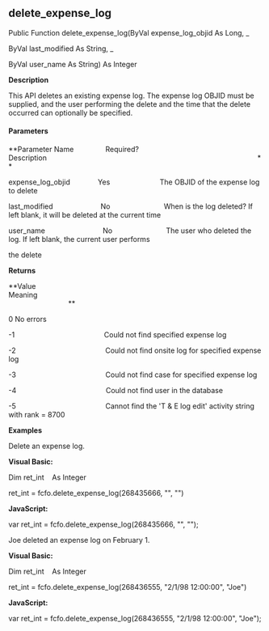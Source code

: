 delete_expense_log
--------------------

Public Function delete_expense_log(ByVal expense_log_objid As Long, _

ByVal last_modified As String, _

ByVal user_name As String) As Integer

**Description**

This API deletes an existing expense log. The expense log OBJID must be supplied, and the user performing the delete and the time that the delete occurred can optionally be specified.

#### Parameters
**Parameter Name                Required?             Description                                                                                                          **

expense_log_objid              Yes                         The OBJID of the expense log to delete

last_modified                        No                           When is the log deleted? If left blank, it will be deleted at the current time

user_name                             No                           The user who deleted the log. If left blank, the current user performs

the delete

**Returns**

**Value                                     Meaning                                                                                                                                               **

0 No errors

-1                                             Could not find specified expense log

-2                                             Could not find onsite log for specified expense log

-3                                             Could not find case for specified expense log

-4                                             Could not find user in the database

-5                                             Cannot find the 'T & E log edit' activity string with rank = 8700

**Examples**

 Delete an expense log.

**Visual Basic:**

Dim ret_int    As Integer

ret_int = fcfo.delete_expense_log(268435666, "", "")

**JavaScript:**

var ret_int = fcfo.delete_expense_log(268435666, "", "");

 Joe deleted an expense log on February 1.

**Visual Basic:**

Dim ret_int    As Integer

ret_int = fcfo.delete_expense_log(268436555, "2/1/98 12:00:00", "Joe")

**JavaScript:**

var ret_int = fcfo.delete_expense_log(268436555, "2/1/98 12:00:00", "Joe");